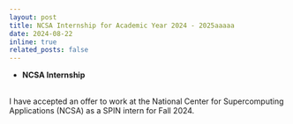 ```yaml
---
layout: post
title: NCSA Internship for Academic Year 2024 - 2025aaaaa
date: 2024-08-22
inline: true
related_posts: false
---
```


- **NCSA Internship** 
<br/>
I have accepted an offer to work at the National Center for Supercomputing Applications (NCSA) as a SPIN intern for Fall 2024.
